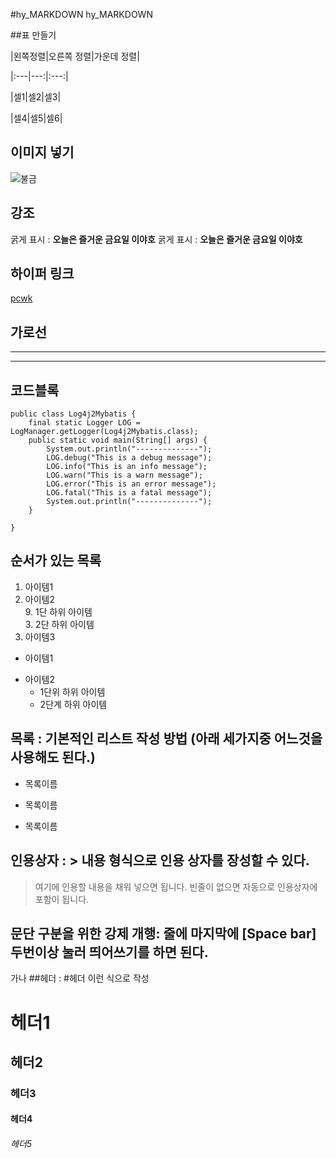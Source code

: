 #hy_MARKDOWN
hy_MARKDOWN

##표 만들기 

|왼쪽정렬|오른쪽 정렬|가운데 정렬|

|:---|---:|:---:|

|셀1|셀2|셀3|

|셀4|셀5|셀6|


## 이미지 넣기
![불금](https://blog.eightbox.net/81)

## 강조
굵게 표시 : **오늘은 즐거운 금요일 이야호**
굵게 표시 : __오늘은 즐거운 금요일 이야호__

## 하이퍼 링크
[pcwk](https://cafe.daum.net/pcwk "PCWK CAFE")

## 가로선
---  
***  

## 코드블록
```
public class Log4j2Mybatis {
    final static Logger LOG = LogManager.getLogger(Log4j2Mybatis.class);
	public static void main(String[] args) {
        System.out.println("--------------");
        LOG.debug("This is a debug message");
        LOG.info("This is an info message");
        LOG.warn("This is a warn message");
        LOG.error("This is an error message");
        LOG.fatal("This is a fatal message");  
        System.out.println("--------------");
	}

}
```

## 순서가 있는 목록
1. 아이템1
3. 아이템2  
    9. 1단 하위 아이템  
      3. 2단 하위 아이템  
9. 아이템3 

- 아이템1
+ 아이템2 
  - 1단위 하위 아이템  
  * 2단계 하위 아이템
  

## 목록 : 기본적인 리스트 작성 방법 (아래 세가지중 어느것을 사용해도 된다.)
* 목록이름
- 목록이름
+ 목록이름

## 인용상자 : > 내용 형식으로 인용 상자를 장성할 수 있다.
> 여기에 인용할 내용을 채워 넣으면 됩니다.
빈줄이 없으면 자동으로 인용상자에 포함이 됩니다.

## 문단 구분을 위한 강제 개행: 줄에 마지막에 [Space bar] 두번이상 눌러 띄어쓰기를 하면 된다.
가나
##헤더 : #헤더 이런 식으로 작성
# 헤더1
## 헤더2
### 헤더3
#### 헤더4
###### 헤더5

